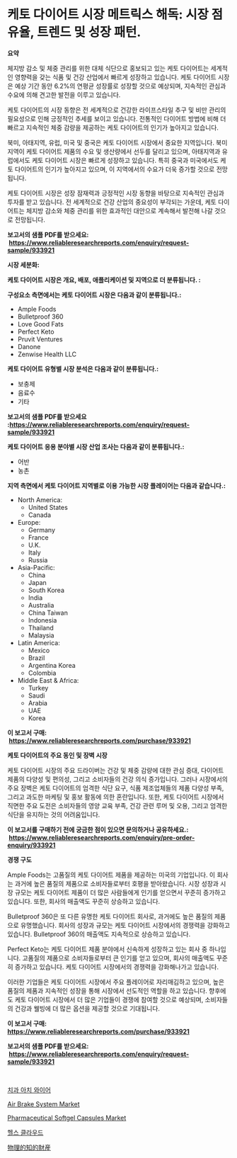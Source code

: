 <p><h1>케토 다이어트 시장 메트릭스 해독: 시장 점유율, 트렌드 및 성장 패턴.</h1></p><p><strong>요약</strong></p>
<p><p>체지방 감소 및 체중 관리를 위한 대체 식단으로 홍보되고 있는 케토 다이어트는 세계적인 영향력을 갖는 식품 및 건강 산업에서 빠르게 성장하고 있습니다. 케토 다이어트 시장은 예상 기간 동안 6.2%의 연평균 성장률로 성장할 것으로 예상되며, 지속적인 관심과 수요에 의해 견고한 발전을 이루고 있습니다.</p><p>케토 다이어트의 시장 동향은 전 세계적으로 건강한 라이프스타일 추구 및 비만 관리의 필요성으로 인해 긍정적인 추세를 보이고 있습니다. 전통적인 다이어트 방법에 비해 더 빠르고 지속적인 체중 감량을 제공하는 케토 다이어트의 인기가 높아지고 있습니다.</p><p>북미, 아태지역, 유럽, 미국 및 중국은 케토 다이어트 시장에서 중요한 지역입니다. 북미 지역이 케토 다이어트 제품의 수요 및 생산량에서 선두를 달리고 있으며, 아태지역과 유럽에서도 케토 다이어트 시장은 빠르게 성장하고 있습니다. 특히 중국과 미국에서도 케토 다이어트의 인기가 높아지고 있으며, 이 지역에서의 수요가 더욱 증가할 것으로 전망됩니다.</p><p>케토 다이어트 시장은 성장 잠재력과 긍정적인 시장 동향을 바탕으로 지속적인 관심과 투자를 받고 있습니다. 전 세계적으로 건강 산업의 중요성이 부각되는 가운데, 케토 다이어트는 체지방 감소와 체중 관리를 위한 효과적인 대안으로 계속해서 발전해 나갈 것으로 전망됩니다.</p></p>
<p><strong>보고서의 샘플 PDF를 받으세요: &nbsp;<a href="https://www.reliableresearchreports.com/enquiry/request-sample/933921">https://www.reliableresearchreports.com/enquiry/request-sample/933921</a></strong></p>
<p><strong>시장 세분화:</strong></p>
<p><strong> 케토 다이어트 시장은 개요, 배포, 애플리케이션 및 지역으로 더 분류됩니다. :</strong></p>
<p><strong>구성요소 측면에서는 케토 다이어트 시장은 다음과 같이 분류됩니다.:</strong></p>
<p><ul><li>Ample Foods</li><li>Bulletproof 360</li><li>Love Good Fats</li><li>Perfect Keto</li><li>Pruvit Ventures</li><li>Danone</li><li>Zenwise Health LLC</li></ul></p>
<p><strong> 케토 다이어트 유형별 시장 분석은 다음과 같이 분류됩니다.:</strong></p>
<p><ul><li>보충제</li><li>음료수</li><li>기타</li></ul></p>
<p><strong>보고서의 샘플 PDF를 받으세요 :<a href="https://www.reliableresearchreports.com/enquiry/request-sample/933921">https://www.reliableresearchreports.com/enquiry/request-sample/933921</a></strong></p>
<p><strong> 케토 다이어트 응용 분야별 시장 산업 조사는 다음과 같이 분류됩니다.:</strong></p>
<p><ul><li>어반</li><li>농촌</li></ul></p>
<p><strong>지역 측면에서 케토 다이어트 지역별로 이용 가능한 시장 플레이어는 다음과 같습니다.:</strong></p>
<p><ul>
    <li>
        North America:
        <ul>
            <li>United States</li>
            <li>Canada</li>
        </ul>
    </li>
    <li>
        Europe:
        <ul>
            <li>Germany</li>
            <li>France</li>
            <li>U.K.</li>
            <li>Italy</li>
            <li>Russia</li>
        </ul>
    </li>
    <li>
        Asia-Pacific:
        <ul>
            <li>China</li>
            <li>Japan</li>
            <li>South Korea</li>
            <li>India</li>
            <li>Australia</li>
            <li>China Taiwan</li>
            <li>Indonesia</li>
            <li>Thailand</li>
            <li>Malaysia</li>
        </ul>
    </li>
    <li>
        Latin America:
        <ul>
            <li>Mexico</li>
            <li>Brazil</li>
            <li>Argentina Korea</li>
            <li>Colombia</li>
        </ul>
    </li>
    <li>
        Middle East & Africa:
        <ul>
            <li>Turkey</li>
            <li>Saudi</li>
            <li>Arabia</li>
            <li>UAE</li>
            <li>Korea</li>
        </ul>
    </li>
    </ul></p>
<p><strong>이 보고서 구매: &nbsp;<a href="https://www.reliableresearchreports.com/purchase/933921">https://www.reliableresearchreports.com/purchase/933921</a></strong></p>
<p><strong>케토 다이어트의 주요 동인 및 장벽 시장</strong></p>
<p><p>케토 다이어트 시장의 주요 드라이버는 건강 및 체중 감량에 대한 관심 증대, 다이어트 제품의 다양성 및 편의성, 그리고 소비자들의 건강 의식 증가입니다. 그러나 시장에서의 주요 장벽은 케토 다이어트의 엄격한 식단 요구, 식품 제조업체들의 제품 다양성 부족, 그리고 과도한 마케팅 및 홍보 활동에 의한 혼란입니다. 또한, 케토 다이어트 시장에서 직면한 주요 도전은 소비자들의 영양 교육 부족, 건강 관련 루머 및 오용, 그리고 엄격한 식단을 유지하는 것의 어려움입니다.</p></p>
<p><strong>이 보고서를 구매하기 전에 궁금한 점이 있으면 문의하거나 공유하세요.: &nbsp;<a href="https://www.reliableresearchreports.com/enquiry/pre-order-enquiry/933921">https://www.reliableresearchreports.com/enquiry/pre-order-enquiry/933921</a></strong></p>
<p><strong>경쟁 구도</strong></p>
<p><p>Ample Foods는 고품질의 케토 다이어트 제품을 제공하는 미국의 기업입니다. 이 회사는 과거에 높은 품질의 제품으로 소비자들로부터 호평을 받아왔습니다. 시장 성장과 시장 규모는 케토 다이어트 제품이 더 많은 사람들에게 인기를 얻으면서 꾸준히 증가하고 있습니다. 또한, 회사의 매출액도 꾸준히 상승하고 있습니다.</p><p>Bulletproof 360은 또 다른 유명한 케토 다이어트 회사로, 과거에도 높은 품질의 제품으로 유명했습니다. 회사의 성장과 규모는 케토 다이어트 시장에서의 경쟁력을 강화하고 있습니다. Bulletproof 360의 매출액도 지속적으로 상승하고 있습니다.</p><p>Perfect Keto는 케토 다이어트 제품 분야에서 신속하게 성장하고 있는 회사 중 하나입니다. 고품질의 제품으로 소비자들로부터 큰 인기를 얻고 있으며, 회사의 매출액도 꾸준히 증가하고 있습니다. 케토 다이어트 시장에서의 경쟁력을 강화해나가고 있습니다.</p><p>이러한 기업들은 케토 다이어트 시장에서 주요 플레이어로 자리매김하고 있으며, 높은 품질의 제품과 지속적인 성장을 통해 시장에서 선도적인 역할을 하고 있습니다. 향후에도 케토 다이어트 시장에서 더 많은 기업들이 경쟁에 참여할 것으로 예상되며, 소비자들의 건강과 웰빙에 더 많은 옵션을 제공할 것으로 기대됩니다.</p></p>
<p><strong>이 보고서 구매: &nbsp; <a href="https://www.reliableresearchreports.com/purchase/933921">https://www.reliableresearchreports.com/purchase/933921</a></strong></p>
<p><strong>보고서의 샘플 PDF를 받으세요: &nbsp;<a href="https://www.reliableresearchreports.com/enquiry/request-sample/933921">https://www.reliableresearchreports.com/enquiry/request-sample/933921</a></strong><strong></strong></p>
<p>&nbsp;</p>
<p><p><a href="https://medium.com/@trimekaschubertn3/%EC%B9%98%EC%95%84-%EC%95%84%EC%B9%98-%EC%99%80%EC%9D%B4%EC%96%B4-%EC%8B%9C%EC%9E%A5-%EB%A9%94%ED%8A%B8%EB%A6%AD%EC%8A%A4%EC%9D%98-%ED%95%B4%EB%8F%85-%EC%8B%9C%EC%9E%A5-%EC%A0%90%EC%9C%A0%EC%9C%A8-%ED%8A%B8%EB%A0%8C%EB%93%9C-%EB%B0%8F-%EC%84%B1%EC%9E%A5-%ED%8C%A8%ED%84%B4-6fb646597229">치과 아치 와이어</a></p><p><a href="https://view.publitas.com/reportprime-1/air-brake-system-market-challenges-opportunities-and-growth-drivers-and-major-market-players-forecasted-for-period-from-2024-2031/">Air Brake System Market</a></p><p><a href="https://issuu.com/reportprime-2/docs/pharmaceutical-softgel-capsules-market-size-2030.p">Pharmaceutical Softgel Capsules Market</a></p><p><a href="https://github.com/lzrvbyqzftro57/Market-Research-Report-List-1/blob/main/9287510184188.md">헬스 클라우드</a></p><p><a href="https://medium.com/@davide431999/%E7%89%A9%E7%90%86%E7%9A%84%E7%9F%A5%E7%9A%84%E8%B2%A1%E7%94%A3%E5%B8%82%E5%A0%B4%E3%81%AF-%E5%B8%82%E5%A0%B4%E3%82%B7%E3%82%A7%E3%82%A2-%E3%82%B5%E3%82%A4%E3%82%BA-%E3%81%8A%E3%82%88%E3%81%B32031%E5%B9%B4%E3%81%BE%E3%81%A7%E3%81%AE%E4%BA%88%E6%B8%AC%E3%81%AB%E7%84%A6%E7%82%B9%E3%82%92%E5%BD%93%E3%81%A6%E3%81%A6%E3%81%84%E3%81%BE%E3%81%99-66a651a4d396">物理的知的財産</a></p></p>